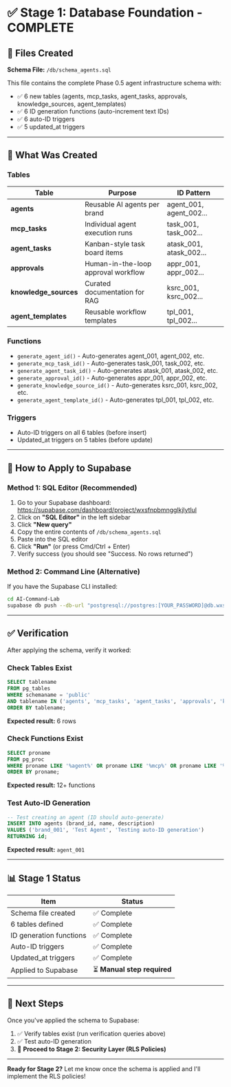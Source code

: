 # ✅ Stage 1: Database Foundation - COMPLETE

## 📁 Files Created

**Schema File:** `/db/schema_agents.sql`

This file contains the complete Phase 0.5 agent infrastructure schema with:
- ✅ 6 new tables (agents, mcp_tasks, agent_tasks, approvals, knowledge_sources, agent_templates)
- ✅ 6 ID generation functions (auto-increment text IDs)
- ✅ 6 auto-ID triggers
- ✅ 5 updated_at triggers

---

## 🎯 What Was Created

### Tables

| Table | Purpose | ID Pattern |
|-------|---------|------------|
| **agents** | Reusable AI agents per brand | agent_001, agent_002... |
| **mcp_tasks** | Individual agent execution runs | task_001, task_002... |
| **agent_tasks** | Kanban-style task board items | atask_001, atask_002... |
| **approvals** | Human-in-the-loop approval workflow | appr_001, appr_002... |
| **knowledge_sources** | Curated documentation for RAG | ksrc_001, ksrc_002... |
| **agent_templates** | Reusable workflow templates | tpl_001, tpl_002... |

### Functions

- `generate_agent_id()` - Auto-generates agent_001, agent_002, etc.
- `generate_mcp_task_id()` - Auto-generates task_001, task_002, etc.
- `generate_agent_task_id()` - Auto-generates atask_001, atask_002, etc.
- `generate_approval_id()` - Auto-generates appr_001, appr_002, etc.
- `generate_knowledge_source_id()` - Auto-generates ksrc_001, ksrc_002, etc.
- `generate_agent_template_id()` - Auto-generates tpl_001, tpl_002, etc.

### Triggers

- Auto-ID triggers on all 6 tables (before insert)
- Updated_at triggers on 5 tables (before update)

---

## 🚀 How to Apply to Supabase

### Method 1: SQL Editor (Recommended)

1. Go to your Supabase dashboard: https://supabase.com/dashboard/project/wxsfnpbmngglkjlytlul
2. Click on **"SQL Editor"** in the left sidebar
3. Click **"New query"**
4. Copy the entire contents of `/db/schema_agents.sql`
5. Paste into the SQL editor
6. Click **"Run"** (or press Cmd/Ctrl + Enter)
7. Verify success (you should see "Success. No rows returned")

### Method 2: Command Line (Alternative)

If you have the Supabase CLI installed:

```bash
cd AI-Command-Lab
supabase db push --db-url "postgresql://postgres:[YOUR_PASSWORD]@db.wxsfnpbmngglkjlytlul.supabase.co:5432/postgres" --file db/schema_agents.sql
```

---

## ✅ Verification

After applying the schema, verify it worked:

### Check Tables Exist

```sql
SELECT tablename 
FROM pg_tables 
WHERE schemaname = 'public' 
AND tablename IN ('agents', 'mcp_tasks', 'agent_tasks', 'approvals', 'knowledge_sources', 'agent_templates')
ORDER BY tablename;
```

**Expected result:** 6 rows

### Check Functions Exist

```sql
SELECT proname 
FROM pg_proc 
WHERE proname LIKE '%agent%' OR proname LIKE '%mcp%' OR proname LIKE '%approval%' OR proname LIKE '%knowledge%'
ORDER BY proname;
```

**Expected result:** 12+ functions

### Test Auto-ID Generation

```sql
-- Test creating an agent (ID should auto-generate)
INSERT INTO agents (brand_id, name, description) 
VALUES ('brand_001', 'Test Agent', 'Testing auto-ID generation')
RETURNING id;
```

**Expected result:** `agent_001`

---

## 📊 Stage 1 Status

| Item | Status |
|------|--------|
| Schema file created | ✅ Complete |
| 6 tables defined | ✅ Complete |
| ID generation functions | ✅ Complete |
| Auto-ID triggers | ✅ Complete |
| Updated_at triggers | ✅ Complete |
| Applied to Supabase | ⏳ **Manual step required** |

---

## 🎯 Next Steps

Once you've applied the schema to Supabase:

1. ✅ Verify tables exist (run verification queries above)
2. ✅ Test auto-ID generation
3. 🚀 **Proceed to Stage 2: Security Layer (RLS Policies)**

---

**Ready for Stage 2?** Let me know once the schema is applied and I'll implement the RLS policies!

